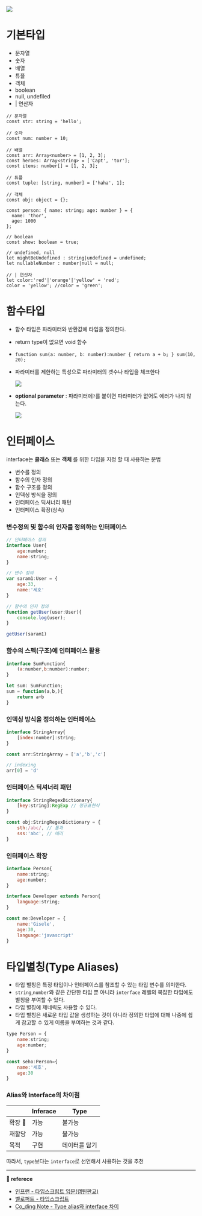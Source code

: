 ![](https://images.velog.io/images/ouo_yoonk/post/2e202688-7cf5-410c-be55-05393ea1427a/TypeScript__n_-_%EB%B3%80%EC%88%98%EC%99%80_%ED%83%80%EC%9E%85_%EC%A0%95%EC%9D%98%ED%95%98%EA%B8%B0.png)

# 기본타입

-   문자열
-   숫자
-   배열
-   튜플
-   객체
-   boolean
-   null, undefiled
-   | 연산자

```
// 문자열
const str: string = 'hello';

// 숫자
const num: number = 10;

// 배열
const arr: Array<number> = [1, 2, 3];
const heroes: Array<string> = ['Capt', 'tor'];
const items: number[] = [1, 2, 3];

// 튜플
const tuple: [string, number] = ['haha', 1];

// 객체
const obj: object = {};

const person: { name: string; age: number } = {
  name: 'thor',
  age: 1000
};

// boolean
const show: boolean = true;

// undefined, null
let mightBeUndefined : string|undefined = undefined;
let nullableNumber : number|null = null;

// | 연산자
let color:'red'|'orange'|'yellow' = 'red';
color = 'yellow'; //color = 'green'; 
```

# 함수타입

-   함수 타입은 파라미터와 반환값에 타입을 정의한다.
-   return type이 없으면 void 함수
-   `function sum(a: number, b: number):number { return a + b; } sum(10, 20);`
-   파라미터를 제한하는 특성으로 파라미터의 갯수나 타입을 체크한다  
    
    ![](https://images.velog.io/images/ouo_yoonk/post/0546532e-068a-40f5-b40b-af2f493e4b8a/image.png)
    
-   **optional parameter** : 파라미터에`?`를 붙이면 파라미터가 없어도 에러가 나지 않는다.  
    
    ![](https://images.velog.io/images/ouo_yoonk/post/d9c7db7d-4898-43bf-bc17-7a47406206e1/image.png)
    
# 인터페이스
interface는 __클래스__ 또는 __객체__ 를 위한 타입을 지정 할 때 사용하는 문법

- 변수를 정의
- 함수의 인자 정의
- 함수 구조를 정의
- 인덱싱 방식을 정의
- 인터페이스 딕셔너리 패턴
- 인터페이스 확장(상속)

### 변수정의 및 함수의 인자를 정의하는 인터페이스

``` javascript
// 인터페이스 정의
interface User{
    age:number;
    name:string;
}

// 변수 정의
var saram1:User = {
    age:33,
    name:'세호'
}

// 함수의 인자 정의
function getUser(user:User){
    console.log(user);
}

getUser(saram1)

```

### 함수의 스펙(구조)에 인터페이스 활용
``` javascript
interface SumFunction{
    (a:number,b:number):number;
}

let sum: SumFunction;
sum = function(a,b,){
    return a+b
}
```

### 인덱싱 방식을 정의하는 인터페이스
``` javascript
interface StringArray{
    [index:number]:string;
}

const arr:StringArray = ['a','b','c']

// indexing
arr[0] = 'd'
```

### 인터페이스 딕셔너리 패턴
``` javascript
interface StringRegexDictionary{
    [key:string]:RegExp // 정규표현식
}

const obj:StringRegexDictionary = {
    sth:/abc/, // 통과
    sss:'abc', // 에러
}

```

### 인터페이스 확장
``` javascript
interface Person{
    name:string;
    age:number;
}

interface Developer extends Person{    
    language:string;
}

const me:Developer = {
    name:'Gisele',
    age:30,
    language:'javascript'
}
```

# 타입별칭(Type Aliases)
- 타입 별칭은 특정 타입이나 인터페이스를 참조할 수 있는 타입 변수를 의미한다.
- `string`,`number`와 같은 간단한 타입 뿐 아니라 `interface` 레벨의 복잡한 타입에도 별칭을 부여할 수 있다.
- 타입 별칭에 제네릭도 사용할 수 있다.
- 타입 별칭은 새로운 타입 값을 생성하는 것이 아니라 정의한 타입에 대해 나중에 쉽게 참고할 수 있게 이름을 부여하는 것과 같다.

``` javascript
type Person = {
    name:string;
    age:number;
}

const seho:Person={
    name:'세호',
    age:30
}
```

### Alias와 Interface의 차이점
||Inferace|Type|
|--|--|--|
|확장	🌷|가능|불가능|
|재할당|가능|불가능|
|목적|구현|데이터를 담기|

따라서, `type`보다는 `interface`로 선언해서 사용하는 것을 추천

---

**📑 referece**

-   [인프런 - 타입스크립트 입문(캡틴판교)](https://www.inflearn.com/course/%ED%83%80%EC%9E%85%EC%8A%A4%ED%81%AC%EB%A6%BD%ED%8A%B8-%EC%9E%85%EB%AC%B8?inst=f1ae9299&utm_source=blog&utm_medium=githubio&utm_campaign=captianpangyo&utm_term=banner)
-   [벨로퍼트 - 타입스크립트](https://react.vlpt.us/using-typescript/)
- [Co_ding Note - Type alias와 interface 차이](https://dlgkfka2616.tistory.com/10)